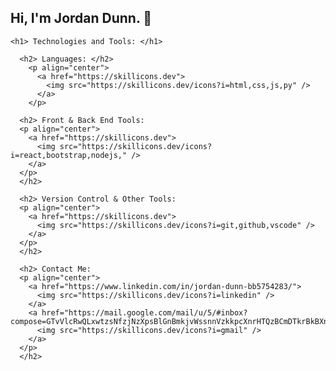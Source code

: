 ## Hi, I'm Jordan Dunn. 👋
 
    <h1> Technologies and Tools: </h1>
    
      <h2> Languages: </h2> 
        <p align="center"> 
          <a href="https://skillicons.dev"> 
            <img src="https://skillicons.dev/icons?i=html,css,js,py" /> 
          </a> 
        </p>
      
      <h2> Front & Back End Tools: 
      <p align="center">
        <a href="https://skillicons.dev">
          <img src="https://skillicons.dev/icons?i=react,bootstrap,nodejs," />
        </a>
      </p>
      </h2>
      
      <h2> Version Control & Other Tools:  
      <p align="center">
        <a href="https://skillicons.dev">
          <img src="https://skillicons.dev/icons?i=git,github,vscode" />
        </a>
      </p>
      </h2>
      
      <h2> Contact Me: 
      <p align="center">
        <a href="https://www.linkedin.com/in/jordan-dunn-bb5754283/">
          <img src="https://skillicons.dev/icons?i=linkedin" />
        </a>
        <a href="https://mail.google.com/mail/u/5/#inbox?compose=GTvVlcRwQLxwtzsNfzjNzXpsBlGnBmkjvWssnnVzkkpcXnrHTQzBCmDTkrBkBXnQCqZSCrLwvvQbc">
          <img src="https://skillicons.dev/icons?i=gmail" />
        </a>
      </p>
      </h2>








<!--
**Jodunn1/Jodunn1** is a ✨ _special_ ✨ repository because its `README.md` (this file) appears on your GitHub profile.

Here are some ideas to get you started:

- 🔭 I’m currently working on ...
- 🌱 I’m currently learning ...
- 👯 I’m looking to collaborate on ...
- 🤔 I’m looking for help with ...
- 💬 Ask me about ...
- 📫 How to reach me: ...
- 😄 Pronouns: ...
- ⚡ Fun fact: ...
-->
